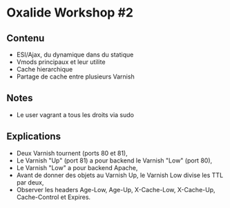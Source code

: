 # Oxalide Workshop #2

## Contenu

 * ESI/Ajax, du dynamique dans du statique
 * Vmods principaux et leur utilite
 * Cache hierarchique
 * Partage de cache entre plusieurs Varnish

## Notes

 * Le user vagrant a tous les droits via sudo

## Explications
 * Deux Varnish tournent (ports 80 et 81),
 * Le Varnish "Up" (port 81) a pour backend le Varnish "Low" (port 80),
 * Le Varnish "Low" a pour backend Apache,
 * Avant de donner des objets au Varnish Up, le Varnish Low divise les TTL par deux,
 * Observer les headers Age-Low, Age-Up, X-Cache-Low, X-Cache-Up, Cache-Control et Expires.
